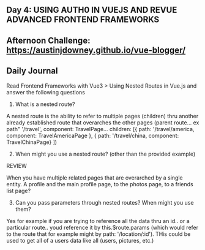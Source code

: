 ## Day 4: USING AUTH0 IN VUEJS AND REVUE ADVANCED FRONTEND FRAMEWORKS

## Afternoon Challenge: https://austinjdowney.github.io/vue-blogger/
## Daily Journal

Read Frontend Frameworks with Vue3 > Using Nested Routes in Vue.js and answer the following questions
1. What is a nested route?

A nested route is the ability to refer to multiple pages (children) thru another already established route that overarches the other pages (parent route... ex path" '/travel', component: TravelPage... children: [{
  path: '/travel/america, component: TravelAmericaPage
}, {
  path: '/travel/china, component: TravelChinaPage}
  ])

2. When might you use a nested route? (other than the provided example)

REVIEW

When you have multiple related pages that are overarched by a single entity. A profile and the main profile page, to the photos page, to a friends list page?

3. Can you pass parameters through nested routes? When might you use them?

Yes for example if you are trying to reference all the data thru an id.. or a particular route.. youd reference it by this.$route.params (which would refer to the route that for example might by path: '/location/:id'). THis could be used to get all of a users data like all (users, pictures, etc.)